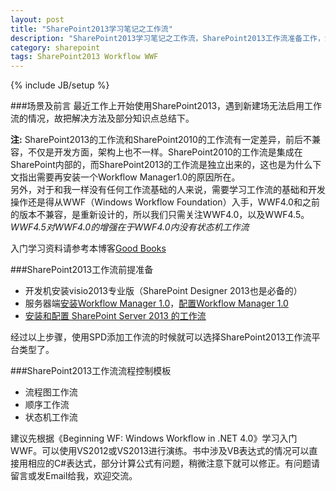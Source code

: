 ```yaml
---
layout: post
title: "SharePoint2013学习笔记之工作流"
description: "SharePoint2013学习笔记之工作流，SharePoint2013工作流准备工作，SharePoint2013工作流基础，Windows Workflow Foundation。"
category: sharepoint
tags: SharePoint2013 Workflow WWF
---
```

{% include JB/setup %}

###场景及前言
最近工作上开始使用SharePoint2013，遇到新建场无法启用工作流的情况，故把解决方法及部分知识点总结下。  

__注:__ SharePoint2013的工作流和SharePoint2010的工作流有一定差异，前后不兼容，不仅是开发方面，架构上也不一样。SharePoint2010的工作流是集成在SharePoint内部的，而SharePoint2013的工作流是独立出来的，这也是为什么下文指出需要再安装一个Workflow Manager1.0的原因所在。  
另外，对于和我一样没有任何工作流基础的人来说，需要学习工作流的基础和开发操作还是得从WWF（Windows Workflow Foundation）入手，WWF4.0和之前的版本不兼容，是重新设计的，所以我们只需关注WWF4.0，以及WWF4.5。_WWF4.5对WWF4.0的增强在于WWF4.0内没有状态机工作流_  

入门学习资料请参考本博客[Good Books](http://personball.com/books.html)

###SharePoint2013工作流前提准备

* 开发机安装visio2013专业版（SharePoint Designer 2013也是必备的）
* 服务器端[安装Workflow Manager 1.0](http://msdn.microsoft.com/zh-cn/library/jj193525.aspx)，[配置Workflow Manager 1.0](http://msdn.microsoft.com/zh-cn/library/jj193510.aspx)
* [安装和配置 SharePoint Server 2013 的工作流](http://technet.microsoft.com/zh-cn/library/jj658588(office.15).aspx)

经过以上步骤，使用SPD添加工作流的时候就可以选择SharePoint2013工作流平台类型了。

###SharePoint2013工作流流程控制模板

* 流程图工作流
* 顺序工作流
* 状态机工作流

建议先根据《Beginning WF: Windows Workflow in .NET 4.0》学习入门WWF。可以使用VS2012或VS2013进行演练。书中涉及VB表达式的情况可以直接用相应的C#表达式，部分计算公式有问题，稍微注意下就可以修正。有问题请留言或发Email给我，欢迎交流。